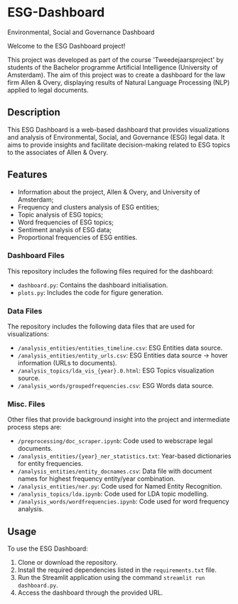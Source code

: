 # ESG-Dashboard
Environmental, Social and Governance Dashboard

Welcome to the ESG Dashboard project!

This project was developed as part of the course 'Tweedejaarsproject' by students of the Bachelor programme Artificial Intelligence (University of Amsterdam).
The aim of this project was to create a dashboard for the law firm Allen & Overy, displaying results of Natural Language Processing (NLP) applied to legal documents.

## Description
This ESG Dashboard is a web-based dashboard that provides visualizations and analysis of Environmental, Social, and Governance (ESG) legal data. 
It aims to provide insights and facilitate decision-making related to ESG topics to the associates of Allen & Overy.

## Features
- Information about the project, Allen & Overy, and University of Amsterdam;
- Frequency and clusters analysis of ESG entities;
- Topic analysis of ESG topics;
- Word frequencies of ESG topics;
- Sentiment analysis of ESG data;
- Proportional frequencies of ESG entities.

### Dashboard Files
This repository includes the following files required for the dashboard:
- `dashboard.py`: Contains the dashboard initialisation.
- `plots.py`: Includes the code for figure generation.

### Data Files
The repository includes the following data files that are used for visualizations:
- `/analysis_entities/entities_timeline.csv`: ESG Entities data source.
- `/analysis_entities/entity_urls.csv`: ESG Entities data source -> hover information (URLs to documents).
- `/analysis_topics/lda_vis_{year}.0.html`: ESG Topics visualization source.
- `/analysis_words/groupedfrequencies.csv`: ESG Words data source.

### Misc. Files
Other files that provide background insight into the project and intermediate process steps are:
- `/preprocessing/doc_scraper.ipynb`: Code used to webscrape legal documents.
- `/analysis_entities/{year}_ner_statistics.txt`: Year-based dictionaries for entity frequencies.
- `/analysis_entities/entity_docnames.csv`: Data file with document names for highest frequency entity/year combination.
- `/analysis_entities/ner.py`: Code used for Named Entity Recognition.
- `/analysis_topics/lda.ipynb`: Code used for LDA topic modelling.
- `/analysis_words/wordfrequencies.ipynb`: Code used for word frequency analysis.

## Usage
To use the ESG Dashboard:
1. Clone or download the repository.
2. Install the required dependencies listed in the `requirements.txt` file.
3. Run the Streamlit application using the command `streamlit run dashboard.py`.
4. Access the dashboard through the provided URL.

